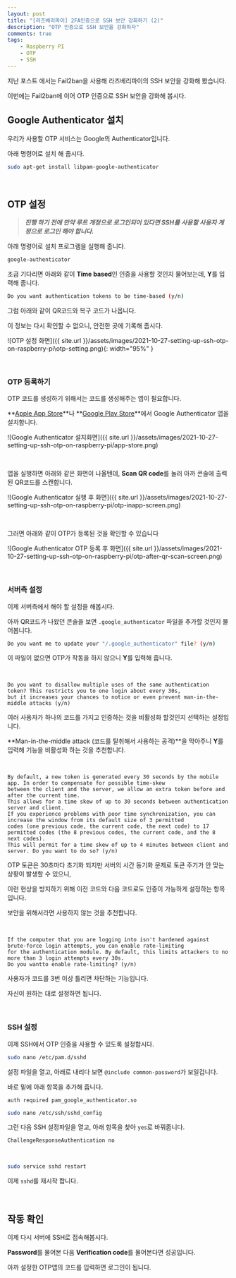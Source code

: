 ```yaml
---
layout: post
title: "[라즈베리파이] 2FA인증으로 SSH 보안 강화하기 (2)"
description: "OTP 인증으로 SSH 보안을 강화하자"
comments: true
tags:
    - Raspberry PI
    - OTP
    - SSH
---
```


지난 포스트 에서는 Fail2ban을 사용해 라즈베리파이의 SSH 보안을 강화해 봤습니다.

이번에는 Fail2ban에 이어 OTP 인증으로 SSH 보안을 강화해 봅시다.

## Google Authenticator 설치

우리가 사용할 OTP 서비스는 Google의 Authenticator입니다.

아래 명령어로 설치 해 줍시다.

```bash
sudo apt-get install libpam-google-authenticator
```

<br>

## OTP 설정

> **_진행 하기 전에 만약 루트 게정으로 로그인되어 있다면 SSH를 사용할 사용자 계정으로 로그인 해야 합니다._**

아래 명령어로 설치 프로그램을 실행해 줍니다.

```bash
google-authenticator
```

조금 기다리면 아래와 같이 **Time based**인 인증을 사용할 것인지 물어보는데, **Y**를 입력해 줍니다.

```bash
Do you want authentication tokens to be time-based (y/n)
```

그럼 아래와 같이 QR코드와 복구 코드가 나옵니다.

이 정보는 다시 확인할 수 없으니, 안전한 곳에 기록해 줍시다.

![OTP 설정 화면]({{ site.url }}/assets/images/2021-10-27-setting-up-ssh-otp-on-raspberry-pi\otp-setting.png){: width="95%" }

<br>

### OTP 등록하기

OTP 코드를 생성하기 위해서는 코드를 생성해주는 앱이 필요합니다.

**[Apple App Store](https://apps.apple.com/us/app/google-authenticator/id388497605)**나 **[Google Play Store](https://play.google.com/store/apps/details?id=com.google.android.apps.authenticator2)**에서 Google Authenticator 앱을 설치합니다.

![Google Authenticator 설치화면]({{ site.url }}/assets/images/2021-10-27-setting-up-ssh-otp-on-raspberry-pi/app-store.png)

<br>

앱을 실행하면 아래와 같은 화면이 나올텐데, **Scan QR code**를 눌러 아까 콘솔에 출력된 QR코드를 스캔합니다.

![Google Authenticator 실행 후 화면]({{ site.url }}/assets/images/2021-10-27-setting-up-ssh-otp-on-raspberry-pi/otp-inapp-screen.png)

<br>

그러면 아래와 같이 OTP가 등록된 것을 확인할 수 있습니다

![Google Authenticator OTP 등록 후 화면]({{ site.url }}/assets/images/2021-10-27-setting-up-ssh-otp-on-raspberry-pi/otp-after-qr-scan-screen.png)

<br>

### 서버측 설정

이제 서버측에서 해야 할 설정을 해봅시다.

아까 QR코드가 나왔던 콘솔을 보면 `.google_authenticator` 파일을 추가할 것인지 물어봅니다.

```bash
Do you want me to update your "/.google_authenticator" file? (y/n)
```

이 파일이 없으면 OTP가 작동을 하지 않으니 **Y**를 입력해 줍니다.

<br>

```
Do you want to disallow multiple uses of the same authentication token? This restricts you to one login about every 30s,
but it increases your chances to notice or even prevent man-in-the-middle attacks (y/n)
```

여러 사용자가 하나의 코드를 가지고 인증하는 것을 비활성화 할것인지 선택하는 설정입니다.

**Man-in-the-middle attack (코드를 탈취해서 사용하는 공격)**을 막아주니 **Y**를 입력해 기능을 비활성화 하는 것을 추천합니다.

<br>

```
By default, a new token is generated every 30 seconds by the mobile app. In order to compensate for possible time-skew
between the client and the server, we allow an extra token before and after the current time.
This allows for a time skew of up to 30 seconds between authentication server and client.
If you experience problems with poor time synchronization, you can increase the window from its default size of 3 permitted
codes (one previous code, the current code, the next code) to 17 permitted codes (the 8 previous codes, the current code, and the 8 next codes).
This will permit for a time skew of up to 4 minutes between client and server. Do you want to do so? (y/n)
```

OTP 토큰은 30초마다 초기화 되지만 서버의 시간 동기화 문제로 토큰 주기가 안 맞는 상황이 발생할 수 있으니,

이런 현상을 방지하기 위해 이전 코드와 다음 코드로도 인증이 가능하게 설정하는 항목입니다.

보안을 위해서라면 사용하지 않는 것을 추천합니다.

<br>

```
If the computer that you are logging into isn't hardened against brute-force login attempts, you can enable rate-limiting
for the authentication module. By default, this limits attackers to no more than 3 login attempts every 30s.
Do you wantto enable rate-limiting? (y/n)
```

사용자가 코드를 3번 이상 틀리면 차단하는 기능입니다.

자신이 원하는 대로 설정하면 됩니다.

<br>

### SSH 설정

이제 SSH에서 OTP 인증을 사용할 수 있도록 설정합시다.

```bash
sudo nano /etc/pam.d/sshd
```

설정 파일을 열고, 아래로 내리다 보면 `@include common-password`가 보일겁니다.

바로 밑에 아래 항목을 추가해 줍니다.

```bash
auth required pam_google_authenticator.so
```

```bash
sudo nano /etc/ssh/sshd_config
```

그런 다음 SSH 설정파일을 열고, 아래 항목을 찾아 `yes`로 바꿔줍니다.

```
ChallengeResponseAuthentication no
```

<br>

```bash
sudo service sshd restart
```

이제 `sshd`를 재시작 합니다.

<br>

## 작동 확인

이제 다시 서버에 SSH로 접속해봅시다.

**Password**를 물어본 다음 **Verification code**를 물어본다면 성공입니다.

아까 설정한 OTP앱의 코드를 입력하면 로그인이 됩니다.
